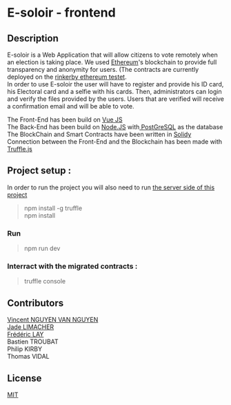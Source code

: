 # E-soloir - frontend

## Description
E-soloir is a Web Application that will allow citizens to vote remotely when an election is taking place.
We used [Ethereum](https://ethereum.org/fr/)'s blockchain to provide full transparency and anonymity for users. (The contracts are currently deployed on the [rinkerby ethereum testet](https://www.rinkeby.io/).   
In order to use E-soloir the user will have to register and provide his ID card, his Electoral card and a selfie with his cards.
Then, administrators can login and verify the files provided by the users.
Users that are verified will receive a confirmation email and will be able to vote.

The Front-End has been build on [Vue JS](https://vuejs.org/)   
The Back-End has been build on [Node.JS](https://nodejs.org/en/) with[ PostGreSQL](https://www.postgresql.org/) as the database   
The BlockChain and Smart Contracts have been written in [Solidy](https://docs.soliditylang.org/en/v0.8.6/#)   
Connection between the Front-End and the Blockchain has been made with [Truffle.js](https://www.trufflesuite.com/)   


## Project setup :
In order to run the project you will also need to run [the server side of this project](https://github.com/e-soloir/backend/tree/master)
> npm install -g truffle   
> npm install

### Run
> npm run dev

### Interract with the migrated contracts :
> truffle console

## Contributors

[Vincent NGUYEN VAN NGUYEN](https://github.com/vichi06)\
[Jade LIMACHER](https://github.com/Grandkhan)\
[Frédéric LAY](https://github.com/layfredrc)\
Bastien TROUBAT\
Philip KIRBY   
Thomas VIDAL   

## License
[MIT](https://choosealicense.com/licenses/mit/)
